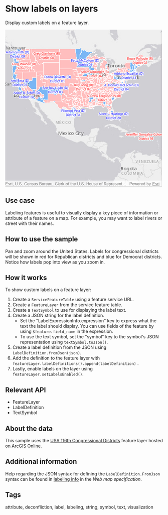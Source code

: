 # Show labels on layers

Display custom labels on a feature layer.

![](screenshot.png)

## Use case

Labeling features is useful to visually display a key piece of information or attribute of a feature on a map. For example, you may want to label rivers or street with their names.

## How to use the sample

Pan and zoom around the United States. Labels for congressional districts will be shown in red for Republican districts and blue for Democrat districts. Notice how labels pop into view as you zoom in.

## How it works

To show custom labels on a feature layer:

1. Create a `ServiceFeatureTable` using a feature service URL.
2. Create a `FeatureLayer` from the service feature table.
3. Create a `TextSymbol` to use for displaying the label text.
4. Create a JSON string for the label definition.
    * Set the "LabelExpressionInfo.expression" key to express what the text the label should display. You can use fields of the feature by using `$feature.field_name` in the expression.
    * To use the text symbol, set the "symbol" key to the symbol's JSON representation using `textSymbol.toJson()`.
5. Create a label definition from the JSON using `LabelDefinition.fromJson(json)`.
6. Add the definition to the feature layer with `featureLayer.labelDefinitions().append(labelDefinition)` .
7. Lastly, enable labels on the layer using `featureLayer.setLabelsEnabled()`.

## Relevant API

* FeatureLayer
* LabelDefinition
* TextSymbol

## About the data

This sample uses the [USA 116th Congressional Districts](https://www.arcgis.com/home/item.html?id=cc6a869374434bee9fefad45e291b779) feature layer hosted on ArcGIS Online.

## Additional information

Help regarding the JSON syntax for defining the `LabelDefinition.FromJson` syntax can be found in [labeling info](https://developers.arcgis.com/web-map-specification/objects/labelingInfo/) in the *Web map specification*.

## Tags

attribute, deconfliction, label, labeling, string, symbol, text, visualization

